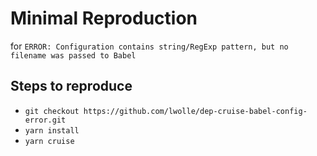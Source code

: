 # Minimal Reproduction

for `ERROR: Configuration contains string/RegExp pattern, but no filename was passed to Babel`

## Steps to reproduce
  - `git checkout https://github.com/lwolle/dep-cruise-babel-config-error.git`
  -  `yarn install`
  -  `yarn cruise`

